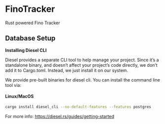 # FinoTracker
Rust powered Fino Tracker

## Database Setup

**Installing Diesel CLI**

Diesel provides a separate CLI tool to help manage your project. Since it’s a standalone binary, and doesn’t affect your project’s code directly, we don’t add it to Cargo.toml. Instead, we just install it on our system.

We provide pre-built binaries for diesel cli. You can install the command line tool via:

#### **Linux/MacOS**

```bash
cargo install diesel_cli --no-default-features --features postgres
```

For more info: https://diesel.rs/guides/getting-started

